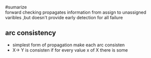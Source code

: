 #sumarize  
forward checking propagates information from assign to unassigned varibles ,but doesn't provide early detection for all failure 
## arc consistency 
- simplest form of propagation make each arc consisten 
- X-> Y is consisten if for every value x of X there is some 
